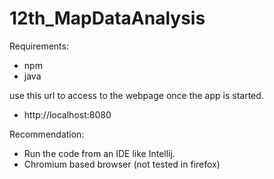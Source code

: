 # 12th_MapDataAnalysis

Requirements: 
* npm 
* java


use this url to access to the webpage once the app is started. 
* http://localhost:8080

Recommendation: 
* Run the code from an IDE like Intellij. 
* Chromium based browser (not tested in firefox)

